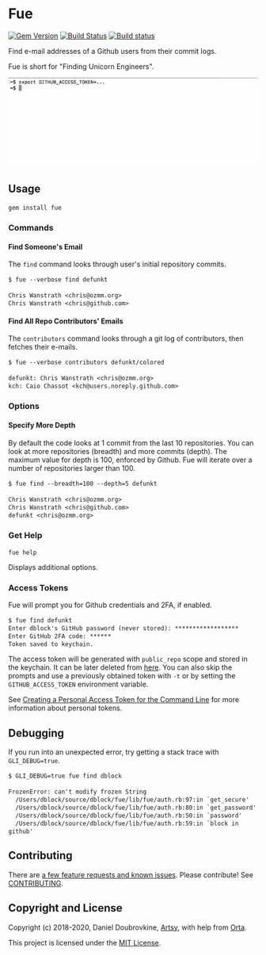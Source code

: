 Fue
===

[![Gem Version](https://badge.fury.io/rb/fue.svg)](https://badge.fury.io/rb/fue)
[![Build Status](https://travis-ci.org/dblock/fue.svg)](https://travis-ci.org/dblock/fue)
[![Build status](https://ci.appveyor.com/api/projects/status/github/dblock/fue?branch=master&svg=true)](https://ci.appveyor.com/project/dblock/fue)

Find e-mail addresses of a Github users from their commit logs.

Fue is short for "Finding Unicorn Engineers".

![](images/fue.gif)

## Usage

```
gem install fue
```

### Commands

#### Find Someone's Email

The `find` command looks through user's initial repository commits.

```
$ fue --verbose find defunkt

Chris Wanstrath <chris@ozmm.org>
Chris Wanstrath <chris@github.com>
```

#### Find All Repo Contributors' Emails

The `contributors` command looks through a git log of contributors, then fetches their e-mails.

```
$ fue --verbose contributors defunkt/colored

defunkt: Chris Wanstrath <chris@ozmm.org>
kch: Caio Chassot <kch@users.noreply.github.com>
```

### Options

#### Specify More Depth

By default the code looks at 1 commit from the last 10 repositories. You can look at more repositories (breadth) and more commits (depth). The maximum value for depth is 100, enforced by Github. Fue will iterate over a number of repositories larger than 100.

```
$ fue find --breadth=100 --depth=5 defunkt

Chris Wanstrath <chris@ozmm.org>
Chris Wanstrath <chris@github.com>
defunkt <chris@ozmm.org>
```

### Get Help

```
fue help
```

Displays additional options.

### Access Tokens

Fue will prompt you for Github credentials and 2FA, if enabled.

```
$ fue find defunkt
Enter dblock's GitHub password (never stored): ******************
Enter GitHub 2FA code: ******
Token saved to keychain.
```

The access token will be generated with `public_repo` scope and stored in the keychain. It can be later deleted from [here](https://github.com/settings/tokens). You can also skip the prompts and use a previously obtained token with `-t` or by setting the `GITHUB_ACCESS_TOKEN` environment variable.

See [Creating a Personal Access Token for the Command Line](https://help.github.com/articles/creating-a-personal-access-token-for-the-command-line) for more information about personal tokens.

## Debugging

If you run into an unexpected error, try getting a stack trace with `GLI_DEBUG=true`.

```
$ GLI_DEBUG=true fue find dblock

FrozenError: can't modify frozen String
  /Users/dblock/source/dblock/fue/lib/fue/auth.rb:97:in `get_secure'
  /Users/dblock/source/dblock/fue/lib/fue/auth.rb:80:in `get_password'
  /Users/dblock/source/dblock/fue/lib/fue/auth.rb:50:in `password'
  /Users/dblock/source/dblock/fue/lib/fue/auth.rb:59:in `block in github'
```

## Contributing

There are [a few feature requests and known issues](https://github.com/dblock/fue/issues). Please contribute! See [CONTRIBUTING](CONTRIBUTING.md).

## Copyright and License

Copyright (c) 2018-2020, Daniel Doubrovkine, [Artsy](http://artsy.github.io), with help from [Orta](https://github.com/orta).

This project is licensed under the [MIT License](LICENSE.md).
